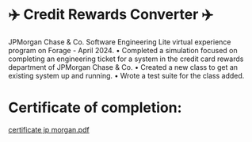 # :airplane: Credit Rewards Converter :airplane:

JPMorgan Chase & Co. Software Engineering Lite virtual experience program on Forage - April 2024.
  •	Completed a simulation focused on completing an engineering ticket for a system in the credit card rewards department of JPMorgan Chase & Co.
  •	Created a new class to get an existing system up and running. 
  •	Wrote a test suite for the class added.

# Certificate of completion:
[certificate jp morgan.pdf](https://github.com/Fayzulla-Shamsiev/rewards-converter/files/14826769/certificate.jp.morgan.pdf)
